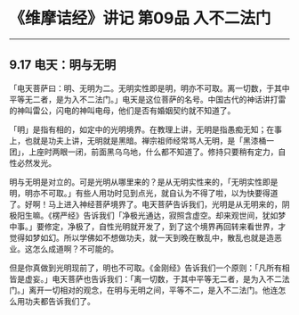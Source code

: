 # 《维摩诘经》讲记 第09品 入不二法门

------

## 9.17 电天：明与无明

「电天菩萨曰：明、无明为二。无明实性即是明，明亦不可取。离一切数，于其中平等无二者，是为入不二法门。」电天是这位菩萨的名号。中国古代的神话讲打雷的神叫雷公，闪电的神叫电母，他们是否有婚姻契约就不知道了。

「明」是指有相的，如定中的光明境界。在教理上讲，无明是指愚痴无知；在事上，也就是功夫上讲，无明就是黑暗。禅宗祖师经常骂人无明，是「黑漆桶一团」，上座时两眼一闭，前面黑乌乌地，什么都不知道了。修持只要稍有定力，自性必然发光。

明与无明是对立的。可是光明从哪里来的？是从无明实性来的，「无明实性即是明，明亦不可取。」有些人用功时见到点光，就自认为不得了啦，以为快要得道了。好啊！马上进入神经菩萨境界了。电天菩萨告诉我们，光明是从无明来的，阴极阳生嘛。《楞严经》告诉我们「净极光通达，寂照含虚空。却来观世间，犹如梦中事。」要修定，净极了，自性光明就开发了，到了这个境界再回转来看世界，才觉得如梦如幻。所以学佛如不想做功夫，就一天到晚在散乱中，散乱也就是造恶业。这怎么成道啊？不可能的。

但是你真做到光明现前了，明也不可取。《金刚经》告诉我们一个原则：「凡所有相皆是虚妄。」电天菩萨也告诉我们：「离一切数，于其中平等无二者，是为入不二法门。」离开一切相对的观念，在明与无明之间，平等不二，是入不二法门。他连怎么用功夫都告诉我们了。

